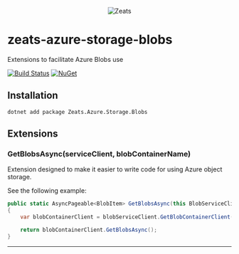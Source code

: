 <div align="center">

![Zeats](https://zeatsbalancaautomatica.blob.core.windows.net/icons/nuget.png)

</div>

# zeats-azure-storage-blobs

Extensions to facilitate Azure Blobs use

[![Build Status](https://dev.azure.com/zeats/Zeats/_apis/build/status/build-zeats-azure-storage-blobs?branchName=master)](https://dev.azure.com/zeats/Zeats/_build/latest?definitionId=45&branchName=master)
[![NuGet](https://img.shields.io/nuget/v/Zeats.Azure.Storage.Blobs.svg)](https://www.nuget.org/packages/Zeats.Azure.Storage.Blobs)

## Installation

```PM>
dotnet add package Zeats.Azure.Storage.Blobs 
```

## Extensions

### GetBlobsAsync(serviceClient, blobContainerName)
Extension designed to make it easier to write code for using Azure object storage.

See the following example:
```c#
public static AsyncPageable<BlobItem> GetBlobsAsync(this BlobServiceClient blobServiceClient, string blobContainerName)
{
    var blobContainerClient = blobServiceClient.GetBlobContainerClient(blobContainerName);

    return blobContainerClient.GetBlobsAsync();
}
```
---

